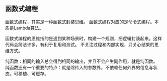 ## 函数式编程

函数式编程，其实是一种函数式封装思维。
函数式编程对应的是命令式编程。本质是Lambda算法。

函数式编程的思维指的是遇到某种场景时，构建一个规则，把逻辑封装起来。这样代码会简洁许多，有利于复用和测试。
不关注过程和内部实现，只关心结果的思维方式。

纯函数：相同的输入总会得到相同的输出，并且不会产生副作用，就是纯函数。
纯函数还有一个重要的特点：就是除传入的参数外，不依赖任何外界的信息与状态。可移植、可缓存。